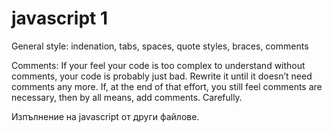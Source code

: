  # javascript 1

<!-- strict mode example code; -->

<!-- i++; ++i;
i- -; - -i;
i += 2;
i -= 2; -->

General style: indenation, tabs, spaces, quote styles, braces, comments

Comments: If your feel your code is too complex to understand without comments, your code is probably just bad. Rewrite it until it doesn’t need comments any more. If, at the end of that effort, you still feel comments are necessary, then by all means, add comments. Carefully.

<!-- 58 а не 13 запетая -->

<!-- операторите && и || не стигат до операндите след първия, ако това не е необходимо.  -->

Изпълнение на javascript от други файлове. 

<!-- Да се махне == и да се замести с === -->